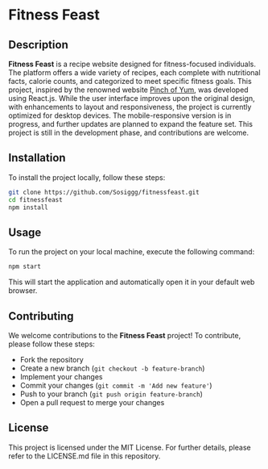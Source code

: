 
# Fitness Feast

## Description
**Fitness Feast** is a recipe website designed for fitness-focused individuals. The platform offers a wide variety of recipes, each complete with nutritional facts, calorie counts, and categorized to meet specific fitness goals. This project, inspired by the renowned website [Pinch of Yum](https://pinchofyum.com/), was developed using React.js. While the user interface improves upon the original design, with enhancements to layout and responsiveness, the project is currently optimized for desktop devices. The mobile-responsive version is in progress, and further updates are planned to expand the feature set. This project is still in the development phase, and contributions are welcome.

## Installation
To install the project locally, follow these steps:
```bash
git clone https://github.com/Sosiggg/fitnessfeast.git
cd fitnessfeast
npm install
```

## Usage
To run the project on your local machine, execute the following command:
```bash
npm start
```
This will start the application and automatically open it in your default web browser.

## Contributing
We welcome contributions to the **Fitness Feast** project! To contribute, please follow these steps:
- Fork the repository
- Create a new branch (`git checkout -b feature-branch`)
- Implement your changes
- Commit your changes (`git commit -m 'Add new feature'`)
- Push to your branch (`git push origin feature-branch`)
- Open a pull request to merge your changes

## License
This project is licensed under the MIT License. For further details, please refer to the LICENSE.md file in this repository.
